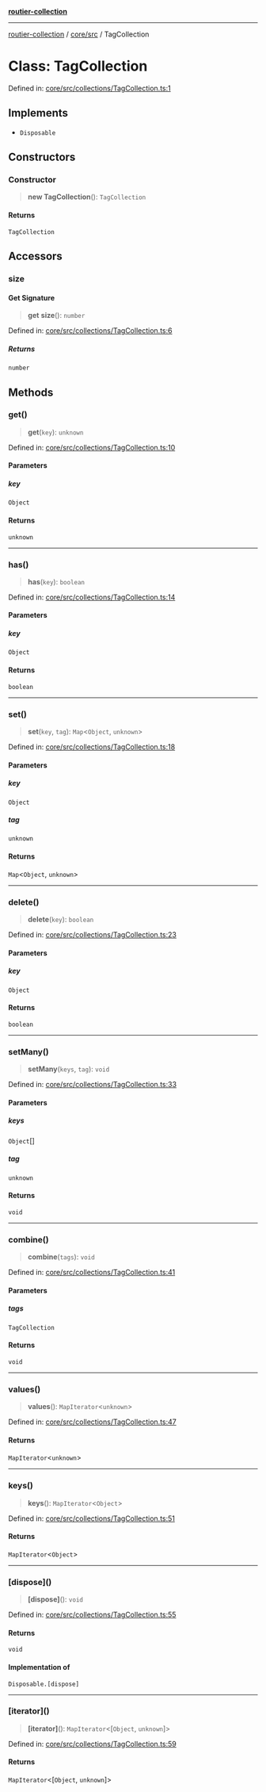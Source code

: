 [**routier-collection**](../../../README.md)

***

[routier-collection](../../../README.md) / [core/src](../README.md) / TagCollection

# Class: TagCollection

Defined in: [core/src/collections/TagCollection.ts:1](https://github.com/Agrejus/routier/blob/ae307d61bf9883ec014a438be7cbd96d2060d092/core/src/collections/TagCollection.ts#L1)

## Implements

- `Disposable`

## Constructors

### Constructor

> **new TagCollection**(): `TagCollection`

#### Returns

`TagCollection`

## Accessors

### size

#### Get Signature

> **get** **size**(): `number`

Defined in: [core/src/collections/TagCollection.ts:6](https://github.com/Agrejus/routier/blob/ae307d61bf9883ec014a438be7cbd96d2060d092/core/src/collections/TagCollection.ts#L6)

##### Returns

`number`

## Methods

### get()

> **get**(`key`): `unknown`

Defined in: [core/src/collections/TagCollection.ts:10](https://github.com/Agrejus/routier/blob/ae307d61bf9883ec014a438be7cbd96d2060d092/core/src/collections/TagCollection.ts#L10)

#### Parameters

##### key

`Object`

#### Returns

`unknown`

***

### has()

> **has**(`key`): `boolean`

Defined in: [core/src/collections/TagCollection.ts:14](https://github.com/Agrejus/routier/blob/ae307d61bf9883ec014a438be7cbd96d2060d092/core/src/collections/TagCollection.ts#L14)

#### Parameters

##### key

`Object`

#### Returns

`boolean`

***

### set()

> **set**(`key`, `tag`): `Map`\<`Object`, `unknown`\>

Defined in: [core/src/collections/TagCollection.ts:18](https://github.com/Agrejus/routier/blob/ae307d61bf9883ec014a438be7cbd96d2060d092/core/src/collections/TagCollection.ts#L18)

#### Parameters

##### key

`Object`

##### tag

`unknown`

#### Returns

`Map`\<`Object`, `unknown`\>

***

### delete()

> **delete**(`key`): `boolean`

Defined in: [core/src/collections/TagCollection.ts:23](https://github.com/Agrejus/routier/blob/ae307d61bf9883ec014a438be7cbd96d2060d092/core/src/collections/TagCollection.ts#L23)

#### Parameters

##### key

`Object`

#### Returns

`boolean`

***

### setMany()

> **setMany**(`keys`, `tag`): `void`

Defined in: [core/src/collections/TagCollection.ts:33](https://github.com/Agrejus/routier/blob/ae307d61bf9883ec014a438be7cbd96d2060d092/core/src/collections/TagCollection.ts#L33)

#### Parameters

##### keys

`Object`[]

##### tag

`unknown`

#### Returns

`void`

***

### combine()

> **combine**(`tags`): `void`

Defined in: [core/src/collections/TagCollection.ts:41](https://github.com/Agrejus/routier/blob/ae307d61bf9883ec014a438be7cbd96d2060d092/core/src/collections/TagCollection.ts#L41)

#### Parameters

##### tags

`TagCollection`

#### Returns

`void`

***

### values()

> **values**(): `MapIterator`\<`unknown`\>

Defined in: [core/src/collections/TagCollection.ts:47](https://github.com/Agrejus/routier/blob/ae307d61bf9883ec014a438be7cbd96d2060d092/core/src/collections/TagCollection.ts#L47)

#### Returns

`MapIterator`\<`unknown`\>

***

### keys()

> **keys**(): `MapIterator`\<`Object`\>

Defined in: [core/src/collections/TagCollection.ts:51](https://github.com/Agrejus/routier/blob/ae307d61bf9883ec014a438be7cbd96d2060d092/core/src/collections/TagCollection.ts#L51)

#### Returns

`MapIterator`\<`Object`\>

***

### \[dispose\]()

> **\[dispose\]**(): `void`

Defined in: [core/src/collections/TagCollection.ts:55](https://github.com/Agrejus/routier/blob/ae307d61bf9883ec014a438be7cbd96d2060d092/core/src/collections/TagCollection.ts#L55)

#### Returns

`void`

#### Implementation of

`Disposable.[dispose]`

***

### \[iterator\]()

> **\[iterator\]**(): `MapIterator`\<\[`Object`, `unknown`\]\>

Defined in: [core/src/collections/TagCollection.ts:59](https://github.com/Agrejus/routier/blob/ae307d61bf9883ec014a438be7cbd96d2060d092/core/src/collections/TagCollection.ts#L59)

#### Returns

`MapIterator`\<\[`Object`, `unknown`\]\>

